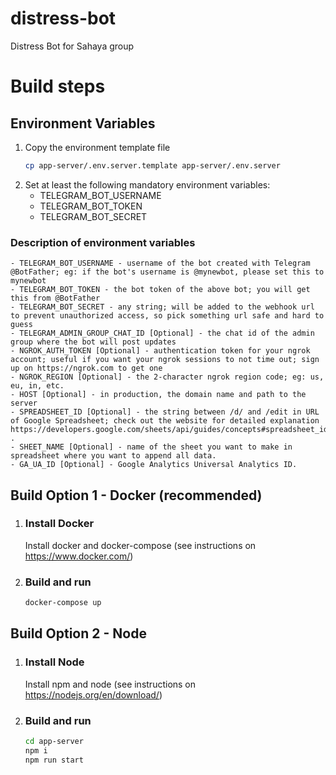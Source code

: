 # distress-bot
Distress Bot for Sahaya group

# Build steps

## Environment Variables
1.  Copy the environment template file
    ```bash
    cp app-server/.env.server.template app-server/.env.server
    ``` 
2.  Set at least the following mandatory environment variables:
    - TELEGRAM_BOT_USERNAME
    - TELEGRAM_BOT_TOKEN
    - TELEGRAM_BOT_SECRET

### Description of environment variables
    - TELEGRAM_BOT_USERNAME - username of the bot created with Telegram @BotFather; eg: if the bot's username is @mynewbot, please set this to mynewbot
    - TELEGRAM_BOT_TOKEN - the bot token of the above bot; you will get this from @BotFather
    - TELEGRAM_BOT_SECRET - any string; will be added to the webhook url to prevent unauthorized access, so pick something url safe and hard to guess
    - TELEGRAM_ADMIN_GROUP_CHAT_ID [Optional] - the chat id of the admin group where the bot will post updates
    - NGROK_AUTH_TOKEN [Optional] - authentication token for your ngrok account; useful if you want your ngrok sessions to not time out; sign up on https://ngrok.com to get one
    - NGROK_REGION [Optional] - the 2-character ngrok region code; eg: us, eu, in, etc.
    - HOST [Optional] - in production, the domain name and path to the server
    - SPREADSHEET_ID [Optional] - the string between /d/ and /edit in URL of Google Spreadsheet; check out the website for detailed explanation https://developers.google.com/sheets/api/guides/concepts#spreadsheet_id .
    - SHEET_NAME [Optional] - name of the sheet you want to make in spreadsheet where you want to append all data.
    - GA_UA_ID [Optional] - Google Analytics Universal Analytics ID.

## Build Option 1 - Docker (recommended)

1.  ### Install Docker
    Install docker and docker-compose (see instructions on https://www.docker.com/)

2.  ### Build and run
    ```bash
    docker-compose up
    ```

## Build Option 2 - Node

1.  ### Install Node
    Install npm and node (see instructions on https://nodejs.org/en/download/)

2.  ### Build and run
    ```bash
    cd app-server
    npm i
    npm run start
    ```
